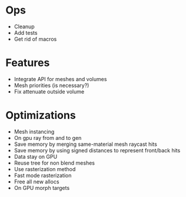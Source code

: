 # Ops
- Cleanup
- Add tests
- Get rid of macros

# Features
<!-- - Use winding order in renderer -->
<!-- - Confirm mesh cutout -->
<!-- - Morph targets -->
<!-- - Min/max alpha -->
- Integrate API for meshes and volumes
- Mesh priorities (is necessary?)
- Fix attenuate outside volume

# Optimizations
<!-- - On gpu sort -->
<!-- - On gpu ray generation -->
- Mesh instancing
- On gpu ray from and to gen
- Save memory by merging same-material mesh raycast hits
- Save memory by using signed distances to represent front/back hits
- Data stay on GPU
- Reuse tree for non blend meshes
- Use rasterization method
- Fast mode rasterization
- Free all new allocs
- On GPU morph targets